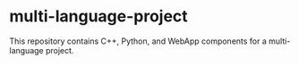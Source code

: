 # multi-language-project
This repository contains C++, Python, and WebApp components for a multi-language project.
